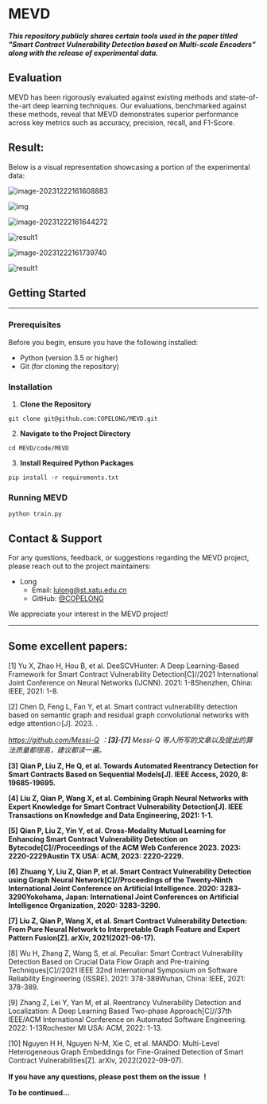 # MEVD

***This repository publicly shares certain tools used in the paper titled "Smart Contract Vulnerability Detection based on Multi-scale Encoders" along with the release of experimental data.***

## Evaluation

MEVD has been rigorously evaluated against existing  methods and state-of-the-art deep learning techniques. Our evaluations,  benchmarked against these methods, reveal that MEVD demonstrates  superior performance across key metrics such as accuracy, precision,  recall, and F1-Score.

## Result:

Below is a visual representation showcasing a portion of the experimental data:

![image-20231222161608883](https://my-figures.oss-cn-beijing.aliyuncs.com/Figures/image-20231222161608883.png)

![img](https://my-figures.oss-cn-beijing.aliyuncs.com/Figures/result1.jpeg)

![image-20231222161644272](https://my-figures.oss-cn-beijing.aliyuncs.com/Figures/image-20231222161644272.png)

![result1](https://my-figures.oss-cn-beijing.aliyuncs.com/Figures/result1-1703233536186.png)

![image-20231222161739740](https://my-figures.oss-cn-beijing.aliyuncs.com/Figures/image-20231222161739740.png)

![result1](https://my-figures.oss-cn-beijing.aliyuncs.com/Figures/result1.png)

## Getting Started

--------------------------------

### Prerequisites

Before you begin, ensure you have the following installed:

- Python (version 3.5 or higher)
- Git (for cloning the repository)

### Installation

1. **Clone the Repository**

```
git clone git@github.com:COPELONG/MEVD.git
```

2. **Navigate to the Project Directory**

```
cd MEVD/code/MEVD
```

3. **Install Required Python Packages**

```
pip install -r requirements.txt 
```

### Running MEVD

```
python train.py
```

## Contact & Support

For any questions, feedback, or suggestions regarding the MEVD project, please reach out to the project maintainers:

- Long 
  - Email: lulong@st.xatu.edu.cn
  - GitHub: [@COPELONG](https://github.com/COPELONG)

We appreciate your interest in the MEVD project!

-------------------------------------------------

## Some excellent papers:

[1] Yu X, Zhao H, Hou B, et al. DeeSCVHunter: A Deep Learning-Based Framework for Smart Contract Vulnerability Detection[C]//2021 International Joint Conference on Neural Networks (IJCNN). 2021: 1-8Shenzhen, China: IEEE, 2021: 1-8.

[2] Chen D, Feng L, Fan Y, et al. Smart contract vulnerability detection based on semantic graph and residual graph convolutional networks with edge attention✩[J]. 2023. .

*https://github.com/Messi-Q ：**[3]**-**[7]**  Messi-Q 等人所写的文章以及提出的算法质量都很高，建议都读一遍。*

**[3]** **Qian P, Liu Z, He Q, et al. Towards Automated Reentrancy Detection for Smart Contracts Based on Sequential Models[J]. IEEE Access, 2020, 8: 19685-19695.**

**[4]** **Liu Z, Qian P, Wang X, et al. Combining Graph Neural Networks with Expert Knowledge for Smart Contract Vulnerability Detection[J]. IEEE Transactions on Knowledge and Data Engineering, 2021: 1-1.**

**[5]** **Qian P, Liu Z, Yin Y, et al. Cross-Modality Mutual Learning for Enhancing Smart Contract Vulnerability Detection on Bytecode[C]//Proceedings of the ACM Web Conference 2023. 2023: 2220-2229Austin TX USA: ACM, 2023: 2220-2229.**

**[6]** **Zhuang Y, Liu Z, Qian P, et al. Smart Contract Vulnerability Detection using Graph Neural Network[C]//Proceedings of the Twenty-Ninth International Joint Conference on Artificial Intelligence. 2020: 3283-3290Yokohama, Japan: International Joint Conferences on Artificial Intelligence Organization, 2020: 3283-3290.**

**[7]** **Liu Z, Qian P, Wang X, et al. Smart Contract Vulnerability Detection: From Pure Neural Network to Interpretable Graph Feature and Expert Pattern Fusion[Z]. arXiv, 2021(2021-06-17).**

[8] Wu H, Zhang Z, Wang S, et al. Peculiar: Smart Contract Vulnerability Detection Based on Crucial Data Flow Graph and Pre-training Techniques[C]//2021 IEEE 32nd International Symposium on Software Reliability Engineering (ISSRE). 2021: 378-389Wuhan, China: IEEE, 2021: 378-389.

[9] Zhang Z, Lei Y, Yan M, et al. Reentrancy Vulnerability Detection and Localization: A Deep Learning Based Two-phase Approach[C]//37th IEEE/ACM International Conference on Automated Software Engineering. 2022: 1-13Rochester MI USA: ACM, 2022: 1-13.

[10] Nguyen H H, Nguyen N-M, Xie C, et al. MANDO: Multi-Level Heterogeneous Graph Embeddings for Fine-Grained Detection of Smart Contract Vulnerabilities[Z]. arXiv, 2022(2022-09-07).

**If you have any questions, please post them on the issue ！**

**To be continued...**
